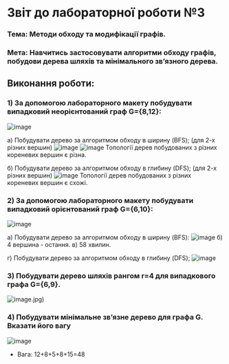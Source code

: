 # Звіт до лабораторної роботи №3

### Тема: Методи обходу та модифікації графів.

### Мета: Навчитись застосовувати алгоритми обходу графів, побудови дерева шляхів та мінімального зв’язного дерева.

## Виконання роботи:
### 1) За допомогою лабораторного макету побудувати випадковий неорієнтований граф G={8,12}:
![image](https://github.com/sneyks/LABS/blob/main/lab_3/1.jpg)

a) Побудувати дерево за алгоритмом обходу в ширину (BFS); (для 2-х різних вершин)
![image](https://github.com/sneyks/LABS/blob/main/lab_3/2.jpg)
![image](https://github.com/sneyks/LABS/blob/main/lab_3/3.jpg)
Топології дерев побудованих з різних кореневих вершин є різна.

б) Побудувати дерево за алгоритмом обходу в глибину (DFS); (для 2-х різних вершин)
![image](https://github.com/sneyks/LABS/blob/main/lab_3/4.jpg)
Топології дерев побудованих з різних кореневих вершин є схожі.

### 2) За допомогою лабораторного макету побудувати випадковий орієнтований граф G={6,10}:
![image](https://github.com/sneyks/LABS/blob/main/lab_3/5.jpg)

а) Побудувати дерево за алгоритмом обходу в ширину (BFS):
![image](https://github.com/sneyks/LABS/blob/main/lab_3/6.jpg)
б) 4 вершина - остання.
в) 58 хвилин.

г) Побудувати дерево за алгоритмом обходу в глибину (DFS);
![image](https://github.com/sneyks/LABS/blob/main/lab_3/7.jpg)

### 3) Побудувати дерево шляхів рангом r=4 для випадкового графа G={6,9}.
![image](https://github.com/sneyks/LABS/blob/main/lab_3/8).jpg)

### 4) Побудувати мінімальне зв’язне дерево для графа G. Вказати його вагу
![image](https://github.com/sneyks/LABS/blob/main/lab_3/9.jpg)

* Вага: 12+8+5+8+15=48
